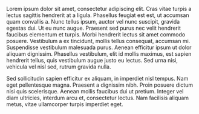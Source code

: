 Lorem ipsum dolor sit amet, consectetur adipiscing elit. Cras vitae turpis a lectus sagittis hendrerit at a ligula. Phasellus feugiat est est, ut accumsan quam convallis a. Nunc tellus ipsum, auctor vel nunc suscipit, gravida egestas dui. Ut eu nunc augue. Praesent sed purus nec velit hendrerit faucibus elementum et turpis. Morbi hendrerit lectus sit amet commodo posuere. Vestibulum a ex tincidunt, mollis tellus consequat, accumsan mi. Suspendisse vestibulum malesuada purus. Aenean efficitur ipsum ut dolor aliquam dignissim. Phasellus vestibulum, elit id mollis maximus, est sapien hendrerit tellus, quis vestibulum augue justo eu lectus. Sed urna nisi, vehicula vel nisl sed, rutrum gravida nulla.

Sed sollicitudin sapien efficitur ex aliquam, in imperdiet nisl tempus. Nam eget pellentesque magna. Praesent a dignissim nibh. Proin posuere dictum nisi quis scelerisque. Aenean mollis faucibus dui ut pretium. Integer vel diam ultricies, interdum arcu et, consectetur lectus. Nam facilisis aliquam metus, vitae ullamcorper turpis imperdiet eget.

